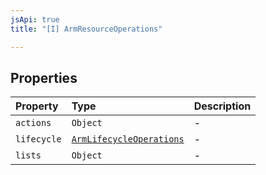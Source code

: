 ```yaml
---
jsApi: true
title: "[I] ArmResourceOperations"

---
```

## Properties

| Property | Type | Description |
| :------ | :------ | :------ |
| `actions` | `Object` | - |
| `lifecycle` | [`ArmLifecycleOperations`](ArmLifecycleOperations.md) | - |
| `lists` | `Object` | - |
